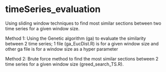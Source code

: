 # timeSeries_evaluation
Using sliding window techniques to find most similar sections between two time series for a given window size.

Method 1: Using the Genetic algorithm (ga) to evaluate the similarity between 2 time series; 1 file (ga_EucDist.R) is for a given window size and other ga file is for a window size as a hyper parameter 

Method 2: Brute force method to find the most similar sections between 2 time series for a given window size (greed_search_TS.R).  
